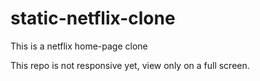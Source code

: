 # static-netflix-clone
This is a netflix home-page clone

This repo is not responsive yet, view only on a full screen.
